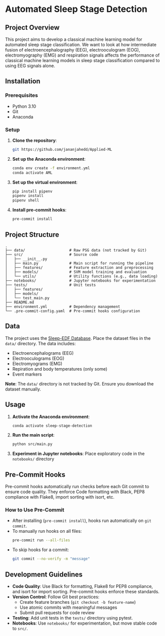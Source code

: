 # Automated Sleep Stage Detection

## Project Overview
This project aims to develop a classical machine learning model for automated sleep stage classification. We want to look at how intermediate fusion of electroencephalography (EEG), electrooculogram (EOG), electromyography (EMG) and respiration signals affects the performance of classical machine learning models in sleep stage classification compared to using EEG signals alone.

## Installation

### Prerequisites
- Python 3.10
- Git
- Anaconda

### Setup
1. **Clone the repository**:
   ```bash
   git https://github.com/jananjahedd/Applied-ML
   ```

2. **Set up the Anaconda environment**:
   ```bash
   conda env create -f environment.yml
   conda activate AML
   ```

2. **Set up the virtual environment**:
   ```bash
   pip install pipenv
   pipenv install
   pipenv shell
   ```

3. **Install pre-commit hooks**:
   ```bash
   pre-commit install
   ```

## Project Structure
```
.
├── data/                    # Raw PSG data (not tracked by Git)
├── src/                     # Source code
│   ├── __init__.py
│   ├── main.py              # Main script for running the pipeline
│   ├── features/            # Feature extraction and preprocessing
│   ├── models/              # SVM model training and evaluation
│   └── utils/               # Utility functions (e.g., data loading)
├── notebooks/               # Jupyter notebooks for experimentation
├── tests/                   # Unit tests
│   ├── features/
│   ├── models/
│   └── test_main.py
├── README.md
├── environment.yml          # Dependency management
└── .pre-commit-config.yaml  # Pre-commit hooks configuration
```

## Data
The project uses the [Sleep-EDF Database](https://physionet.org/content/sleep-edfx/1.0.0/). Place the dataset files in the `data/` directory. The data includes:
- Electroencephalograms (EEG)
- Electrooculograms (EOG)
- Electromyograms (EMG)
- Repiration and body temperatures (only some)
- Event markers

**Note**: The `data/` directory is not tracked by Git. Ensure you download the dataset manually.

## Usage
1. **Activate the Anaconda environment**:
   ```bash
   conda activate sleep-stage-detection
   ```

2. **Run the main script**:
   ```bash
   python src/main.py
   ```

3. **Experiment in Jupyter notebooks**:
   Place exploratory code in the `notebooks/` directory

## Pre-Commit Hooks
Pre-commit hooks automatically run checks before each Git commit to ensure code quality. They enforce Code formatting with Black, PEP8 compliance with Flake8, import sorting with isort, etc.

### How to Use Pre-Commit
- After installing (`pre-commit install`), hooks run automatically on `git commit`.
- To manually run hooks on all files:
  ```bash
  pre-commit run --all-files
  ```
- To skip hooks for a commit:
  ```bash
  git commit --no-verify -m "message"
  ```

## Development Guidelines
- **Code Quality**: Use Black for formatting, Flake8 for PEP8 compliance, and isort for import sorting. Pre-commit hooks enforce these standards.
- **Version Control**: Follow Git best practices:
  - Create feature branches (`git checkout -b feature-name`)
  - Use atomic commits with meaningful messages
  - Submit pull requests for code review
- **Testing**: Add unit tests in the `tests/` directory using pytest.
- **Notebooks**: Use `notebooks/` for experimentation, but move stable code to `src/`.
